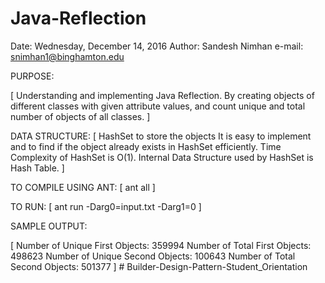 ﻿# Java-Reflection

Date: Wednesday, December 14, 2016
Author: Sandesh Nimhan
e-mail: snimhan1@binghamton.edu


PURPOSE:

[
	Understanding and implementing Java Reflection.
  By creating objects of different classes with given attribute values, and count unique and total number of objects of all classes.
]

DATA STRUCTURE:
[
	HashSet to store the objects
	It is easy to implement and to find if the object already exists in HashSet efficiently. 
	Time Complexity of HashSet is O(1). Internal Data Structure used by HashSet is Hash Table. 
]


TO COMPILE USING ANT:
[
	ant all 
]

TO RUN: 
[
	ant run -Darg0=input.txt -Darg1=0
]

SAMPLE OUTPUT:

[ 
	Number of Unique First Objects: 359994
	Number of Total First Objects: 498623
	Number of Unique Second Objects: 100643
	Number of Total Second Objects: 501377
]
#   B u i l d e r - D e s i g n - P a t t e r n - S t u d e n t _ O r i e n t a t i o n  
 
